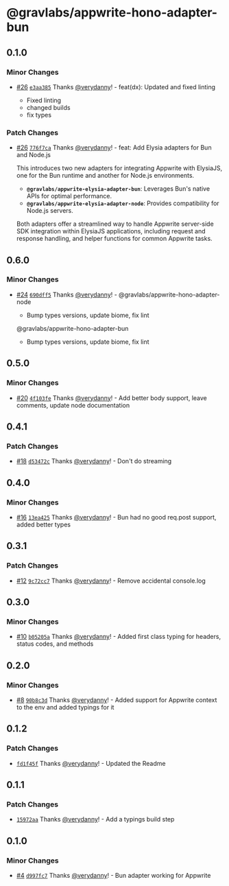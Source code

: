 # @gravlabs/appwrite-hono-adapter-bun

## 0.1.0

### Minor Changes

- [#26](https://github.com/verydanny/appwrite-adapters/pull/26) [`e3aa385`](https://github.com/verydanny/appwrite-adapters/commit/e3aa38551d2e27d6baaf23f8ce9f01f7b6269b4c) Thanks [@verydanny](https://github.com/verydanny)! - feat(dx): Updated and fixed linting

  - Fixed linting
  - changed builds
  - fix types

### Patch Changes

- [#26](https://github.com/verydanny/appwrite-adapters/pull/26) [`776f7ca`](https://github.com/verydanny/appwrite-adapters/commit/776f7cae71186284c6af834deeb660936cf663a9) Thanks [@verydanny](https://github.com/verydanny)! - feat: Add Elysia adapters for Bun and Node.js

  This introduces two new adapters for integrating Appwrite with ElysiaJS, one for the Bun runtime and another for Node.js environments.

  - **`@gravlabs/appwrite-elysia-adapter-bun`**: Leverages Bun's native APIs for optimal performance.
  - **`@gravlabs/appwrite-elysia-adapter-node`**: Provides compatibility for Node.js servers.

  Both adapters offer a streamlined way to handle Appwrite server-side SDK integration within ElysiaJS applications, including request and response handling, and helper functions for common Appwrite tasks.

## 0.6.0

### Minor Changes

- [#24](https://github.com/verydanny/appwrite-adapters/pull/24) [`690dff5`](https://github.com/verydanny/appwrite-adapters/commit/690dff56378ee86f2b6110474418d68a87cae93e) Thanks [@verydanny](https://github.com/verydanny)! - @gravlabs/appwrite-hono-adapter-node

  - Bump types versions, update biome, fix lint

  @gravlabs/appwrite-hono-adapter-bun

  - Bump types versions, update biome, fix lint

## 0.5.0

### Minor Changes

- [#20](https://github.com/verydanny/appwrite-adapters/pull/20) [`4f103fe`](https://github.com/verydanny/appwrite-adapters/commit/4f103fec5006d40534a88a0eb5b710c1345bf3c3) Thanks [@verydanny](https://github.com/verydanny)! - Add better body support, leave comments, update node documentation

## 0.4.1

### Patch Changes

- [#18](https://github.com/verydanny/appwrite-adapters/pull/18) [`d53472c`](https://github.com/verydanny/appwrite-adapters/commit/d53472c76f33a5bf2b335b9bd04432f8626be639) Thanks [@verydanny](https://github.com/verydanny)! - Don't do streaming

## 0.4.0

### Minor Changes

- [#16](https://github.com/verydanny/appwrite-adapters/pull/16) [`13ea425`](https://github.com/verydanny/appwrite-adapters/commit/13ea4253b967da88bb8811a207ac57b9b7b90ab7) Thanks [@verydanny](https://github.com/verydanny)! - Bun had no good req.post support, added better types

## 0.3.1

### Patch Changes

- [#12](https://github.com/verydanny/appwrite-adapters/pull/12) [`9c72cc7`](https://github.com/verydanny/appwrite-adapters/commit/9c72cc76b09abf6e2c07ae00db7f8863b53d3bb3) Thanks [@verydanny](https://github.com/verydanny)! - Remove accidental console.log

## 0.3.0

### Minor Changes

- [#10](https://github.com/verydanny/appwrite-adapters/pull/10) [`b05205a`](https://github.com/verydanny/appwrite-adapters/commit/b05205ad5c709d862d909f25702ded16acf1a913) Thanks [@verydanny](https://github.com/verydanny)! - Added first class typing for headers, status codes, and methods

## 0.2.0

### Minor Changes

- [#8](https://github.com/verydanny/appwrite-adapters/pull/8) [`90b8c3d`](https://github.com/verydanny/appwrite-adapters/commit/90b8c3d02d7837b4bd3548ca7237092d2bcf32ac) Thanks [@verydanny](https://github.com/verydanny)! - Added support for Appwrite context to the env and added typings for it

## 0.1.2

### Patch Changes

- [`fd1f45f`](https://github.com/verydanny/appwrite-adapters/commit/fd1f45f455147e4c15c1883dbfd0159d59873b9d) Thanks [@verydanny](https://github.com/verydanny)! - Updated the Readme

## 0.1.1

### Patch Changes

- [`15972aa`](https://github.com/verydanny/appwrite-adapters/commit/15972aa77608ffa2fd1b0008b484401f57f83a82) Thanks [@verydanny](https://github.com/verydanny)! - Add a typings build step

## 0.1.0

### Minor Changes

- [#4](https://github.com/verydanny/appwrite-adapters/pull/4) [`d997fc7`](https://github.com/verydanny/appwrite-adapters/commit/d997fc7e8c94ca1655905c96dc270f77dffd6f6f) Thanks [@verydanny](https://github.com/verydanny)! - Bun adapter working for Appwrite
